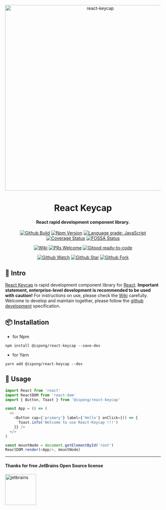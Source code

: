 <p align="center">
  <a href="https://github.com/ispong/react-keycap">
    <img alt="react-keycap" width="600" src="https://gitee.com/ispong/blog-images/raw/master/design/keycap.png">
  </a>
</p>

<h1 align="center">
    React Keycap
</h1>

<h4 align="center">
    React rapid development component library.
</h4>

<div align="center">

[![Github Build](https://github.com/ispong/react-keycap/workflows/build/badge.svg?branch=latest)](https://github.com/ispong/react-keycap/actions?query=workflow%3A%22build%22)
[![Npm Version](https://img.shields.io/npm/v/@ispong/react-keycap)](https://www.npmjs.com/package/@ispong/react-keycap)
[![Language grade: JavaScript](https://img.shields.io/lgtm/grade/javascript/g/ispong/react-keycap.svg?logo=lgtm&logoWidth=18)](https://lgtm.com/projects/g/ispong/react-keycap/context:javascript)
[![Coverage Status](https://coveralls.io/repos/github/ispong/react-keycap/badge.svg?branch=latest)](https://coveralls.io/github/ispong/react-keycap?branch=latest)
[![FOSSA Status](https://app.fossa.com/api/projects/git%2Bgithub.com%2Fispong%2Freact-keycap.svg?type=shield)](https://app.fossa.com/projects/git%2Bgithub.com%2Fispong%2Freact-keycap?ref=badge_shield)

</div>

<div align="center">

[![Wiki](https://img.shields.io/badge/Wiki-docs-important)](https://github.com/ispong/react-keycap/wiki)
[![PRs Welcome](https://img.shields.io/badge/PRs-welcome-brightgreen.svg)](https://github.com/ispong/react-keycap/blob/main/CONTRIBUTING.md)
[![Gitpod ready-to-code](https://img.shields.io/badge/Gitpod-ready--to--code-blue?logo=gitpod)](https://gitpod.io/#https://github.com/ispong/react-keycap)

</div>

<div align="center">

[![Github Watch](https://img.shields.io/github/watchers/ispong/react-keycap?style=social)](https://github.com/ispong/react-keycap/watchers)
[![Github Star](https://img.shields.io/github/stars/ispong/react-keycap?style=social)](https://github.com/ispong/react-keycap/stargazers)
[![Github Fork](https://img.shields.io/github/forks/ispong/react-keycap?style=social)](https://github.com/ispong/react-keycap/network/members)

</div>

## 🐣 Intro

[React Keycap](https://github.com/ispong/react-keycap) is rapid development component library for [React](https://reactjs.org/).
**Important statement, enterprise-level development is recommended to be used with caution!**
For instructions on use, please check the [Wiki](https://github.com/ispong/react-keycap/wiki) carefully.
Welcome to develop and maintain together, please follow the [github development](https://github.com/ispong/react-keycap/blob/main/CONTRIBUTING.md) specification.

## 📦 Installation

- for Npm

```shell script
npm install @ispong/react-keycap --save-dev
```

- for Yarn

```shell script
yarn add @ispong/react-keycap --dev
```

## 🔨 Usage

```javascript
import React from 'react'
import ReactDOM from 'react-dom'
import { Button, Toast } from '@ispong/react-keycap'

const App = () => (
  <>
    <Button cap={'primary'} label={'Hello'} onClick={() => {
      Toast.info('Welcome to use React-Keycap !!!')
    }} />
  </>
)

const mountNode = document.getElementById('root')
ReactDOM.render(<App/>, mountNode)
```

***

#### Thanks for free JetBrains Open Source license

<a href="https://www.jetbrains.com/?from=react-keycap" target="_blank"><img src="https://gitee.com/ispong/blog-images/raw/master/idea/jetbrains-3.png" height="100" alt="jetbrains"/></a>